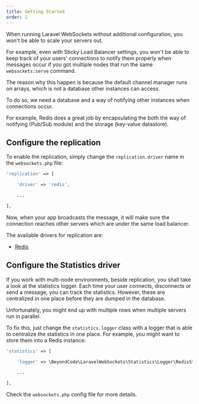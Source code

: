 ```yaml
---
title: Getting Started
order: 1
---
```


When running Laravel WebSockets without additional configuration, you won't be able to scale your servers out.

For example, even with Sticky Load Balancer settings, you won't be able to keep track of your users' connections to notify them properly when messages occur if you got multiple nodes that run the same `websockets:serve` command.

The reason why this happen is because the default channel manager runs on arrays, which is not a database other instances can access.

To do so, we need a database and a way of notifying other instances when connections occur.

For example, Redis does a great job by encapsulating the both the way of notifying (Pub/Sub module) and the storage (key-value datastore).

## Configure the replication

To enable the replication, simply change the `replication.driver` name in the `websockets.php` file:

```php
'replication' => [

    'driver' => 'redis',

    ...

],
```

Now, when your app broadcasts the message, it will make sure the connection reaches other servers which are under the same load balancer.

The available drivers for replication are:

- [Redis](redis)

## Configure the Statistics driver

If you work with multi-node environments, beside replication, you shall take a look at the statistics logger. Each time your user connects, disconnects or send a message, you can track the statistics. However, these are centralized in one place before they are dumped in the database.

Unfortunately, you might end up with multiple rows when multiple servers run in parallel.

To fix this, just change the `statistics.logger` class with a logger that is able to centralize the statistics in one place. For example, you might want to store them into a Redis instance:

```php
'statistics' => [

    'logger' => \BeyondCode\LaravelWebSockets\Statistics\Logger\RedisStatisticsLogger::class,

    ...

],
```

Check the `websockets.php` config file for more details.
